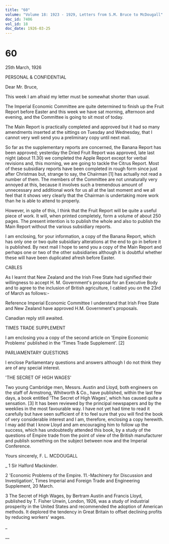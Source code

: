 ```yaml
---
title: "60"
volume: "Volume 18: 1923 - 1929, Letters from S.M. Bruce to McDougall"
doc_id: 7406
vol_id: 18
doc_date: 1926-03-25
---
```


# 60

25th March, 1926

PERSONAL &amp; CONFIDENTIAL

Dear Mr. Bruce,

This week I am afraid my letter must be somewhat shorter than usual.

The Imperial Economic Committee are quite determined to finish up the Fruit Report before Easter and this week we have sat morning, afternoon and evening, and the Committee is going to sit most of today.

The Main Report is practically completed and approved but it had so many amendments inserted at the sittings on Tuesday and Wednesday, that I cannot very well send you a preliminary copy until next mail.

So far as the supplementary reports are concerned, the Banana Report has been approved; yesterday the Dried Fruit Report was approved, late last night (about 11.30) we completed the Apple Report except for verbal revisions and, this morning, we are going to tackle the Citrus Report. Most of these subsidiary reports have been completed in rough form since just after Christmas but, strange to say, the Chairman [1] has actually not read a number of them. The members of the Committee are not unnaturally very annoyed at this, because it involves such a tremendous amount of unnecessary and additional work for us all at the last moment and we all feel that it shows very clearly that the Chairman is undertaking more work than he is able to attend to properly.

However, in spite of this, I think that the Fruit Report will be quite a useful piece of work. It will, when printed completely, form a volume of about 250 pages. The present intention is to publish the whole and also to publish the Main Report without the various subsidiary reports.

I am enclosing, for your information, a copy of the Banana Report, which has only one or two quite subsidiary alterations at the end to go in before it is published. By next mail I hope to send you a copy of the Main Report and perhaps one or two of the other subsidiaries although it is doubtful whether these will have been duplicated afresh before Easter.

CABLES

As I learnt that New Zealand and the Irish Free State had signified their willingness to accept H. M. Government's proposal for an Executive Body and to agree to the inclusion of British agriculture, I cabled you on the 23rd of March as follows:-

Reference Imperial Economic Committee I understand that Irish Free State and New Zealand have approved H.M. Government's proposals.

Canadian reply still awaited.

TIMES TRADE SUPPLEMENT

I am enclosing you a copy of the second article on 'Empire Economic Problems' published in the 'Times Trade Supplement'. [2]

PARLIAMENTARY QUESTIONS

I enclose Parliamentary questions and answers although I do not think they are of any special interest.

'THE SECRET OF HIGH WAGES'

Two young Cambridge men, Messrs. Austin and Lloyd, both engineers on the staff of Armstrong, Whitworth &amp; Co., have published, within the last few days, a book entitled 'The Secret of High Wages', which has caused quite a sensation. [3] It has been reviewed by the principal newspapers and by the weeklies in the most favourable way. I have not yet had time to read it carefully but have seen sufficient of it to feel sure that you will find the book of very considerable interest and I am, therefore, enclosing a copy herewith. I may add that I know Lloyd and am encouraging him to follow up the success, which has undoubtedly attended this book, by a study of the questions of Empire trade from the point of view of the British manufacturer and publish something on the subject between now and the Imperial Conference.

Yours sincerely, F. L. MCDOUGALL 

_ 1 Sir Halford Mackinder.

2 'Economic Problems of the Empire. 11.-Machinery for Discussion and Investigation', Times Imperial and Foreign Trade and Engineering Supplement, 20 March.

3 The Secret of High Wages, by Bertram Austin and Francis Lloyd, published by T. Fisher Unwin, London, 1926, was a study of industrial prosperity in the United States and recommended the adoption of American methods. It deplored the tendency in Great Britain to offset declining profits by reducing workers' wages.

_

__
